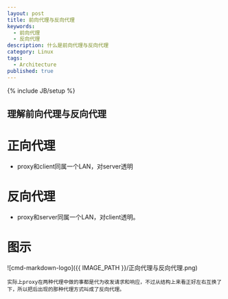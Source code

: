 ```yaml
---
layout: post
title: 前向代理与反向代理
keywords:
  - 前向代理
  - 反向代理
description: 什么是前向代理与反向代理
category: Linux
tags:
  - Architecture
published: true
---
```

{% include JB/setup %}

## 理解前向代理与反向代理

# 正向代理
* proxy和client同属一个LAN，对server透明

# 反向代理
* proxy和server同属一个LAN，对client透明。

# 图示
![cmd-markdown-logo]({{ IMAGE_PATH }}/正向代理与反向代理.png)

```
实际上proxy在两种代理中做的事都是代为收发请求和响应，不过从结构上来看正好左右互换了下，所以把后出现的那种代理方式叫成了反向代理。
```





